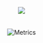 <p align="center">
    <img src="https://bit.ly/narayan-view-count">
    <br><br><br>
    <img src="https://bit.ly/narayan-metrics" alt="Metrics">
</p>
